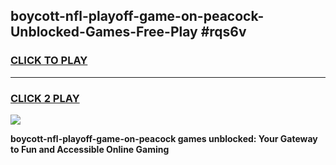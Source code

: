
## boycott-nfl-playoff-game-on-peacock-Unblocked-Games-Free-Play #rqs6v
<h3>
<a href="https://us.freeplayer.one?title=boycott-nfl-playoff-game-on-peacock&ref=9M">CLICK TO PLAY</a></h3>
<hr>

<h3>
<a href="https://us.freeplayer.one?title=boycott-nfl-playoff-game-on-peacock&ref=9M">CLICK 2 PLAY</a>
  
</h3>

<a href="https://us.freeplayer.one?title=boycott-nfl-playoff-game-on-peacock&ref=9M"><img src="https://clearcache.store/games.png"></a>


**boycott-nfl-playoff-game-on-peacock games unblocked: Your Gateway to Fun and Accessible Online Gaming**
